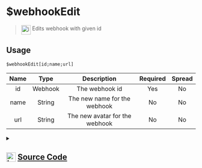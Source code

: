 # $webhookEdit
> <img align="top" src="https://upload.wikimedia.org/wikipedia/commons/thumb/e/e4/Infobox_info_icon.svg/160px-Infobox_info_icon.svg.png?20150409153300" alt="image" width="25" height="auto"> Edits webhook with given id
## Usage
```
$webhookEdit[id;name;url]
```
| Name | Type | Description | Required | Spread
| :---: | :---: | :---: | :---: | :---: |
id | Webhook | The webhook id | Yes | No
name | String | The new name for the webhook | No | No
url | String | The new avatar for the webhook | No | No
<details>
<summary>
    
## <img align="top" src="https://cdn4.iconfinder.com/data/icons/iconsimple-logotypes/512/github-512.png" alt="image" width="25" height="auto">  [Source Code](https://github.com/tryforge/ForgeScript-V2/blob/main/src/native/webhookEdit.ts)
    
</summary>
    
```ts
import { BaseChannel, TextChannel, WebhookClient } from "discord.js"
import { ArgType, NativeFunction, Return } from "../structures"
import noop from "../functions/noop"

export default new NativeFunction({
    name: "$webhookEdit",
    version: "1.0.0",
    description: "Edits webhook with given id",
    brackets: true,
    unwrap: true,
    args: [
        {
            name: "id",
            description: "The webhook id",
            rest: false,
            type: ArgType.Webhook,
            required: true,
        },
        {
            name: "name",
            description: "The new name for the webhook",
            rest: false,
            type: ArgType.String,
        },
        {
            name: "url",
            description: "The new avatar for the webhook",
            rest: false,
            type: ArgType.String,
        },
    ],
    async execute(ctx, [web, name, avatar]) {
        const edit = await web
            .edit({
                avatar: avatar || undefined,
                name: name || undefined,
            })
            .catch(noop)

        return Return.success(!!edit)
    },
})

```
    
</details>